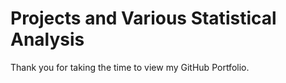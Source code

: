 # Projects and Various Statistical Analysis
Thank you for taking the time to view my GitHub Portfolio.
